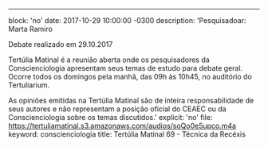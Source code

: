 ---
block: 'no'
date: 2017-10-29 10:00:00 -0300
description: 'Pesquisadoar: Marta Ramiro

  Debate realizado em 29.10.2017


  Tertúlia Matinal é a reunião aberta onde os pesquisadores da Conscienciologia apresentam
  seus temas de estudo para debate geral. Ocorre todos os domingos pela manhã, das
  09h às 10h45, no auditório do Tertuliarium.


  As opiniões emitidas na Tertúlia Matinal são de inteira responsabilidade de seus
  autores e não representam a posição oficial do CEAEC ou da Conscienciologia sobre
  os temas discutidos.'
explicit: 'no'
file: https://tertuliamatinal.s3.amazonaws.com/audios/soQo0e5upco.m4a
keyword: conscienciologia
title: Tertúlia Matinal 69 - Técnica da Recéxis
